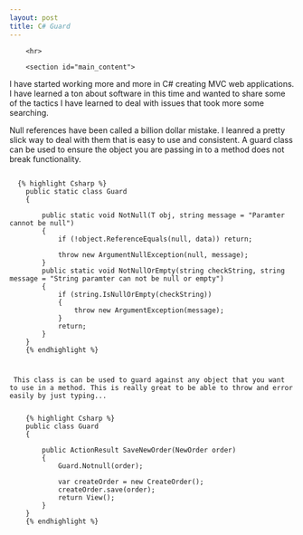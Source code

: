 ```yaml
---
layout: post
title: C# Guard
---
```

 
<html>
  <head>
    <meta charset='utf-8'>
    <meta http-equiv="X-UA-Compatible" content="chrome=1">
    <link href='https://fonts.googleapis.com/css?family=Chivo:900' rel='stylesheet' type='text/css'>
    <!--[if lt IE 9]>
    <script src="//html5shiv.googlecode.com/svn/trunk/html5.js"></script>
    <![endif]-->
    <title>Brentgaither.GitHub.io by brentgaither</title>
  </head>

  <body>
    <div id="container">
      <div class="inner">

        <hr>

        <section id="main_content">

<p>I have started working more and more in C# creating MVC web applications. I have learned a ton about software in this time and wanted to share some of the tactics I have learned to deal with issues that took more some searching.</p>

<p>Null references have been called a billion dollar mistake. I leanred a pretty slick way to deal with them that is easy to use and consistent. A guard class can be used to ensure the object you are passing in to a method does not break functionality.</p>

<pre class="prettyprint"><code class="language-Csharp">
  {% highlight Csharp %}
    public static class Guard
    {

        public static void NotNull<T>(T obj, string message = "Paramter cannot be null")
        {
            if (!object.ReferenceEquals(null, data)) return;

            throw new ArgumentNullException(null, message);
        }
        public static void NotNullOrEmpty(string checkString, string message = "String paramter can not be null or empty")
        {
            if (string.IsNullOrEmpty(checkString))
            {
                throw new ArgumentException(message);
            }
            return;
        }
    }
    {% endhighlight %}
    
  <p> This class is can be used to guard against any object that you want to use in a method. This is really great to be able to throw and error easily by just typing...  </p>
    {% highlight Csharp %}
    public class Guard
    {

        public ActionResult SaveNewOrder(NewOrder order)
        {
            Guard.Notnull(order);

            var createOrder = new CreateOrder();
            createOrder.save(order);
            return View();
        }
    }
    {% endhighlight %}
        </section>

      </div>
    </div>
  </body>
</html>
